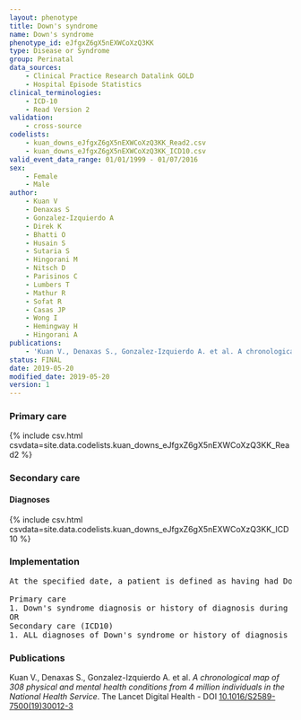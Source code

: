 ```yaml
---
layout: phenotype
title: Down's syndrome
name: Down's syndrome
phenotype_id: eJfgxZ6gX5nEXWCoXzQ3KK 
type: Disease or Syndrome
group: Perinatal
data_sources: 
    - Clinical Practice Research Datalink GOLD
    - Hospital Episode Statistics
clinical_terminologies: 
    - ICD-10
    - Read Version 2
validation: 
    - cross-source
codelists: 
    - kuan_downs_eJfgxZ6gX5nEXWCoXzQ3KK_Read2.csv
    - kuan_downs_eJfgxZ6gX5nEXWCoXzQ3KK_ICD10.csv
valid_event_data_range: 01/01/1999 - 01/07/2016
sex: 
    - Female
    - Male
author: 
    - Kuan V
    - Denaxas S
    - Gonzalez-Izquierdo A
    - Direk K
    - Bhatti O
    - Husain S
    - Sutaria S
    - Hingorani M
    - Nitsch D
    - Parisinos C
    - Lumbers T
    - Mathur R
    - Sofat R
    - Casas JP
    - Wong I
    - Hemingway H
    - Hingorani A
publications: 
    - 'Kuan V., Denaxas S., Gonzalez-Izquierdo A. et al. A chronological map of 308 physical and mental health conditions from 4 million individuals in the National Health Service. The Lancet Digital Health - DOI: 10.1016/S2589-7500(19)30012-3' 
status: FINAL
date: 2019-05-20
modified_date: 2019-05-20
version: 1
---
```

### Primary care 
{% include csv.html csvdata=site.data.codelists.kuan_downs_eJfgxZ6gX5nEXWCoXzQ3KK_Read2 %}
### Secondary care 
#### Diagnoses 
{% include csv.html csvdata=site.data.codelists.kuan_downs_eJfgxZ6gX5nEXWCoXzQ3KK_ICD10 %}
### Implementation 
<pre>At the specified date, a patient is defined as having had Down's syndrome IF they meet the criteria for any of the following on or before the specified date. The earliest date on which the individual meets any of the following criteria on or before the specified date is defined as the first event date:

Primary care
1. Down's syndrome diagnosis or history of diagnosis during a consultation 
OR
Secondary care (ICD10)
1. ALL diagnoses of Down's syndrome or history of diagnosis during a hospitalization</pre> 
 
### Publications 
Kuan V., Denaxas S., Gonzalez-Izquierdo A. et al. _A chronological map of 308 physical and mental health conditions from 4 million individuals in the National Health Service_. The Lancet Digital Health - DOI <a href='https://www.thelancet.com/journals/landig/article/PIIS2589-7500(19)30012-3/fulltext'>10.1016/S2589-7500(19)30012-3</a>